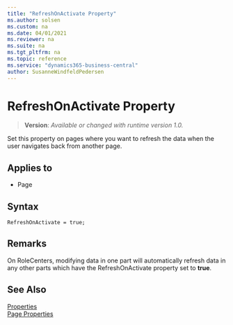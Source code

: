 ```yaml
---
title: "RefreshOnActivate Property"
ms.author: solsen
ms.custom: na
ms.date: 04/01/2021
ms.reviewer: na
ms.suite: na
ms.tgt_pltfrm: na
ms.topic: reference
ms.service: "dynamics365-business-central"
author: SusanneWindfeldPedersen
---
```

[//]: # (START>DO_NOT_EDIT)
[//]: # (IMPORTANT:Do not edit any of the content between here and the END>DO_NOT_EDIT.)
[//]: # (Any modifications should be made in the .xml files in the ModernDev repo.)
# RefreshOnActivate Property
> **Version**: _Available or changed with runtime version 1.0._

Set this property on pages where you want to refresh the data when the user navigates back from another page.

## Applies to
-   Page

[//]: # (IMPORTANT: END>DO_NOT_EDIT)


## Syntax

```AL
RefreshOnActivate = true;
```
 
## Remarks

On RoleCenters, modifying data in one part will automatically refresh data in any other parts which have the RefreshOnActivate property set to **true**.

## See Also  

[Properties](devenv-properties.md)  
[Page Properties](./devenv-properties.md)